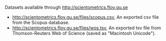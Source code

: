 Datasets available through http://scientometrics.flov.gu.se
- http://scientometrics.flov.gu.se/files/scopus.csv, An exported csv file from the Scopus database.
- http://scientometrics.flov.gu.se/files/wos.tsv, An exported tsv file from Thomson-Reuters Web of Science
  (saved as "Macintosh Unicode").





